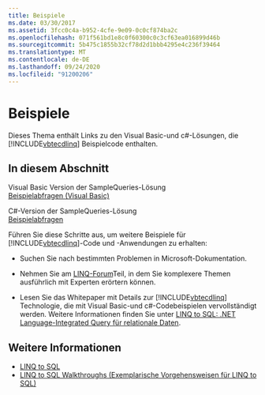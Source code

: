 ```yaml
---
title: Beispiele
ms.date: 03/30/2017
ms.assetid: 3fcc0c4a-b952-4cfe-9e09-0c0cf874ba2c
ms.openlocfilehash: 071f561bd1e8c0f60300c0c3cf63ea016899d46b
ms.sourcegitcommit: 5b475c1855b32cf78d2d1bbb4295e4c236f39464
ms.translationtype: MT
ms.contentlocale: de-DE
ms.lasthandoff: 09/24/2020
ms.locfileid: "91200206"
---
```

# <a name="samples"></a>Beispiele

Dieses Thema enthält Links zu den Visual Basic-und c#-Lösungen, die [!INCLUDE[vbtecdlinq](../../../../../../includes/vbtecdlinq-md.md)] Beispielcode enthalten.  
  
## <a name="in-this-section"></a>In diesem Abschnitt  

 Visual Basic Version der SampleQueries-Lösung  
 [Beispielabfragen (Visual Basic)](../../../../../visual-basic/programming-guide/language-features/linq/introduction-to-linq.md)  
  
 C#-Version der SampleQueries-Lösung  
 [Beispielabfragen](/previous-versions/visualstudio/visual-studio-2008/bb397972(v=vs.90))  
  
 Führen Sie diese Schritte aus, um weitere Beispiele für [!INCLUDE[vbtecdlinq](../../../../../../includes/vbtecdlinq-md.md)]-Code und -Anwendungen zu erhalten:  
  
- Suchen Sie nach bestimmten Problemen in Microsoft-Dokumentation.  
  
- Nehmen Sie am [LINQ-Forum](https://social.msdn.microsoft.com/forums/en-us/home?forum=linqtosql)Teil, in dem Sie komplexere Themen ausführlich mit Experten erörtern können.  
  
- Lesen Sie das Whitepaper mit Details zur [!INCLUDE[vbtecdlinq](../../../../../../includes/vbtecdlinq-md.md)] Technologie, die mit Visual Basic-und c#-Codebeispielen vervollständigt werden. Weitere Informationen finden Sie unter [LINQ to SQL: .NET Language-Integrated Query für relationale Daten](/previous-versions/dotnet/articles/bb425822(v=msdn.10)).  
  
## <a name="see-also"></a>Weitere Informationen

- [LINQ to SQL](index.md)
- [LINQ to SQL Walkthroughs (Exemplarische Vorgehensweisen für LINQ to SQL)](/previous-versions/visualstudio/visual-studio-2008/bb386295(v=vs.90))

